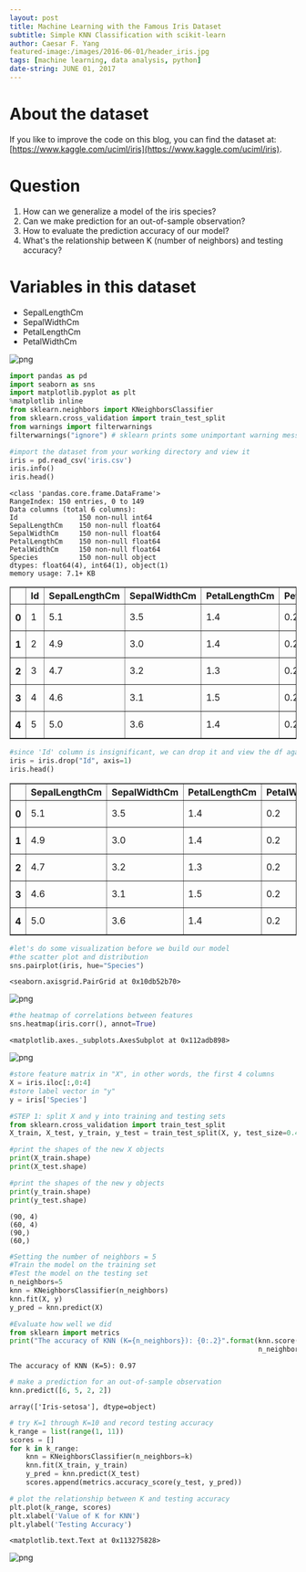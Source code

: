 ```yaml
---
layout: post
title: Machine Learning with the Famous Iris Dataset
subtitle: Simple KNN Classification with scikit-learn
author: Caesar F. Yang
featured-image:/images/2016-06-01/header_iris.jpg
tags: [machine learning, data analysis, python]
date-string: JUNE 01, 2017
---
```


# About the dataset
If you like to improve the code on this blog, you can find the dataset at: 
[https://www.kaggle.com/uciml/iris](https://www.kaggle.com/uciml/iris).


# Question

1. How can we generalize a model of the iris species? 
2. Can we make prediction for an out-of-sample observation?
3. How to evaluate the prediction accuracy of our model?
4. What's the relationship between K (number of neighbors) and testing accuracy?

# Variables in this dataset

* SepalLengthCm
* SepalWidthCm
* PetalLengthCm
* PetalWidthCm

![png](/images/2017-06-01/03_iris.png)

```python
import pandas as pd
import seaborn as sns
import matplotlib.pyplot as plt
%matplotlib inline
from sklearn.neighbors import KNeighborsClassifier
from sklearn.cross_validation import train_test_split
from warnings import filterwarnings
filterwarnings("ignore") # sklearn prints some unimportant warning messages
```


```python
#import the dataset from your working directory and view it
iris = pd.read_csv('iris.csv')
iris.info()
iris.head()
```

    <class 'pandas.core.frame.DataFrame'>
    RangeIndex: 150 entries, 0 to 149
    Data columns (total 6 columns):
    Id               150 non-null int64
    SepalLengthCm    150 non-null float64
    SepalWidthCm     150 non-null float64
    PetalLengthCm    150 non-null float64
    PetalWidthCm     150 non-null float64
    Species          150 non-null object
    dtypes: float64(4), int64(1), object(1)
    memory usage: 7.1+ KB





<div>
<table border="1" class="dataframe">
  <thead>
    <tr style="text-align: right;">
      <th></th>
      <th>Id</th>
      <th>SepalLengthCm</th>
      <th>SepalWidthCm</th>
      <th>PetalLengthCm</th>
      <th>PetalWidthCm</th>
      <th>Species</th>
    </tr>
  </thead>
  <tbody>
    <tr>
      <th>0</th>
      <td>1</td>
      <td>5.1</td>
      <td>3.5</td>
      <td>1.4</td>
      <td>0.2</td>
      <td>Iris-setosa</td>
    </tr>
    <tr>
      <th>1</th>
      <td>2</td>
      <td>4.9</td>
      <td>3.0</td>
      <td>1.4</td>
      <td>0.2</td>
      <td>Iris-setosa</td>
    </tr>
    <tr>
      <th>2</th>
      <td>3</td>
      <td>4.7</td>
      <td>3.2</td>
      <td>1.3</td>
      <td>0.2</td>
      <td>Iris-setosa</td>
    </tr>
    <tr>
      <th>3</th>
      <td>4</td>
      <td>4.6</td>
      <td>3.1</td>
      <td>1.5</td>
      <td>0.2</td>
      <td>Iris-setosa</td>
    </tr>
    <tr>
      <th>4</th>
      <td>5</td>
      <td>5.0</td>
      <td>3.6</td>
      <td>1.4</td>
      <td>0.2</td>
      <td>Iris-setosa</td>
    </tr>
  </tbody>
</table>
</div>




```python
#since 'Id' column is insignificant, we can drop it and view the df again
iris = iris.drop("Id", axis=1) 
iris.head()
```




<div>
<table border="1" class="dataframe">
  <thead>
    <tr style="text-align: right;">
      <th></th>
      <th>SepalLengthCm</th>
      <th>SepalWidthCm</th>
      <th>PetalLengthCm</th>
      <th>PetalWidthCm</th>
      <th>Species</th>
    </tr>
  </thead>
  <tbody>
    <tr>
      <th>0</th>
      <td>5.1</td>
      <td>3.5</td>
      <td>1.4</td>
      <td>0.2</td>
      <td>Iris-setosa</td>
    </tr>
    <tr>
      <th>1</th>
      <td>4.9</td>
      <td>3.0</td>
      <td>1.4</td>
      <td>0.2</td>
      <td>Iris-setosa</td>
    </tr>
    <tr>
      <th>2</th>
      <td>4.7</td>
      <td>3.2</td>
      <td>1.3</td>
      <td>0.2</td>
      <td>Iris-setosa</td>
    </tr>
    <tr>
      <th>3</th>
      <td>4.6</td>
      <td>3.1</td>
      <td>1.5</td>
      <td>0.2</td>
      <td>Iris-setosa</td>
    </tr>
    <tr>
      <th>4</th>
      <td>5.0</td>
      <td>3.6</td>
      <td>1.4</td>
      <td>0.2</td>
      <td>Iris-setosa</td>
    </tr>
  </tbody>
</table>
</div>




```python
#let's do some visualization before we build our model
#the scatter plot and distribution
sns.pairplot(iris, hue="Species")
```




    <seaborn.axisgrid.PairGrid at 0x10db52b70>




![png](/images/2017-06-01/output_3_1.png)



```python
#the heatmap of correlations between features
sns.heatmap(iris.corr(), annot=True)
```




    <matplotlib.axes._subplots.AxesSubplot at 0x112adb898>




![png](/images/2017-06-01/output_4_1.png)



```python
#store feature matrix in "X", in other words, the first 4 columns
X = iris.iloc[:,0:4]
#store label vector in "y"
y = iris['Species']
```


```python
#STEP 1: split X and y into training and testing sets
from sklearn.cross_validation import train_test_split
X_train, X_test, y_train, y_test = train_test_split(X, y, test_size=0.4, random_state=4)
```


```python
#print the shapes of the new X objects
print(X_train.shape)
print(X_test.shape)

#print the shapes of the new y objects
print(y_train.shape)
print(y_test.shape)
```

    (90, 4)
    (60, 4)
    (90,)
    (60,)



```python
#Setting the number of neighbors = 5
#Train the model on the training set
#Test the model on the testing set
n_neighbors=5
knn = KNeighborsClassifier(n_neighbors)
knn.fit(X, y)
y_pred = knn.predict(X)
```


```python
#Evaluate how well we did
from sklearn import metrics
print("The accuracy of KNN (K={n_neighbors}): {0:.2}".format(knn.score(X_test, y_test),
                                                             n_neighbors=n_neighbors))
```

    The accuracy of KNN (K=5): 0.97



```python
# make a prediction for an out-of-sample observation
knn.predict([6, 5, 2, 2])
```




    array(['Iris-setosa'], dtype=object)




```python
# try K=1 through K=10 and record testing accuracy
k_range = list(range(1, 11))
scores = []
for k in k_range:
    knn = KNeighborsClassifier(n_neighbors=k)
    knn.fit(X_train, y_train)
    y_pred = knn.predict(X_test)
    scores.append(metrics.accuracy_score(y_test, y_pred))
```


```python
# plot the relationship between K and testing accuracy
plt.plot(k_range, scores)
plt.xlabel('Value of K for KNN')
plt.ylabel('Testing Accuracy')
```




    <matplotlib.text.Text at 0x113275828>




![png](/images/2017-06-01/output_12_1.png)


